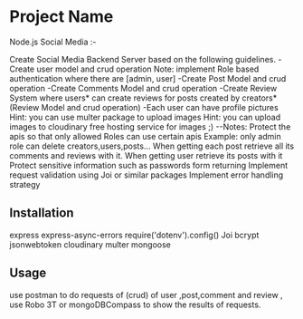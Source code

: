 # Project Name
Node.js Social Media :-

Create Social Media Backend Server based on the following guidelines.
-Create user model and crud operation
Note: implement Role based authentication where there are [admin, user]	
-Create Post Model and crud operation
-Create Comments Model and crud operation
-Create Review System where users* can create reviews for posts created by creators* (Review Model and crud operation)
-Each user can have profile pictures 
Hint: you can use multer package to upload images
Hint: you can upload images to cloudinary free hosting service for images ;)
--Notes:
Protect the apis so that only allowed Roles can use certain apis 
Example: only admin role can delete creators,users,posts…
When getting each post retrieve all its comments and reviews with it.
When getting user retrieve its posts with it
Protect sensitive information such as passwords form returning
Implement request validation using Joi or similar packages
Implement error handling strategy

## Installation
express
express-async-errors
require('dotenv').config()
Joi
bcrypt
jsonwebtoken
cloudinary
multer
mongoose
## Usage
use postman to do requests of (crud) of user ,post,comment and review , 
use Robo 3T  or mongoDBCompass to show the results of requests.